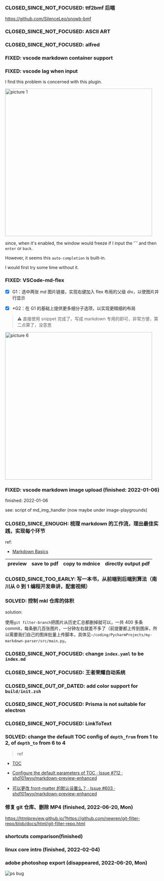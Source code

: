 ### CLOSED_SINCE_NOT_FOCUSED: ttf2bmf 后端

https://github.com/SilenceLeo/snowb-bmf

### CLOSED_SINCE_NOT_FOCUSED: ASCII ART

### CLOSED_SINCE_NOT_FOCUSED: alfred

### FIXED: vscode markdown container support

### FIXED: vscode lag when input

I find this problem is concerned with this plugin.

<img alt="picture 1" src="https://mark-vue-oss.oss-cn-hangzhou.aliyuncs.com/readme-1640997398482-1e216ff6476599b4a7d53857572e02f0d4f8243efde1f2634f244e865ed10a14.png" width="480" />

since, when it's enabled, the window would freeze if I input the '\`' and then `enter` or `back`.

However, it seems this `auto-completion` is built-in.

I would first try some time without it.

### FIXED: VSCode-md-flex

- [x] G1：选中两张 md 图片链接，实现右键加入 flex 布局的父级 div，以使图片并行显示

- [x] \*G2：在 G1 的基础上提供更多细分子选项，以实现更精细的布局

> :warning: 直接使用 snippet 完成了，写成 markdown 专用的即可，非常方便，第二点算了，没意思

<img alt="picture 6" src="https://mark-vue-oss.oss-cn-hangzhou.aliyuncs.com/1640133252106-TODO-db31c81de8d77347593a369f183a66c571ae504c6d6a0e5a332c66ca76016da1.png" width="480" />

### FIXED: vscode markdown image upload (finished: 2022-01-06)

finished: 2022-01-06

see: script of md_img_handler (now maybe under image-playgrounds)

### CLOSED_SINCE_ENOUGH: 梳理 markdown 的工作流，理出最佳实践，实现每个环节

ref:

- [Markdown Basics](https://shd101wyy.github.io/markdown-preview-enhanced/#/markdown-basics?id=admonition)

| preview | save to pdf | copy to mdnice | directly output pdf |
| ------- | ----------- | -------------- | ------------------- |

### CLOSED_SINCE_TOO_EARLY: 写一本书，从前端到后端到算法（南川从 0 到 1 编程开发串讲，配套视频）

### SOLVED: 控制 mkl 仓库的体积

solution:

使用`git filter-branch`把图片从历史汇总都删掉就可以，一共 400 多条 commit，每条删几百张图片，一分钟左右就差不多了（前提要都上传到图床，所以需要我们自己的图床批量上传脚本，具体见`~/coding/PycharmProjects/my-markdown-parser/src/main.py`。

### CLOSED_SINCE_NOT_FOCUSED: change `index.yaml` to be `index.md`

### CLOSED_SINCE_NOT_FOCUSED: 王者荣耀自动系统

### CLOSED_SINCE_OUT_OF_DATED: add color support for `build/init.zsh`

### CLOSED_SINCE_NOT_FOCUSED: Prisma is not suitable for electron

### CLOSED_SINCE_NOT_FOCUSED: LinkToText

### SOLVED: change the default TOC config of `depth_from` from 1 to 2, of `depth_to` from 6 to 4

> ref

- [TOC](https://shd101wyy.github.io/markdown-preview-enhanced/#/toc)

- [Configure the default parameters of TOC · Issue #712 · shd101wyy/markdown-preview-enhanced](https://github.com/shd101wyy/markdown-preview-enhanced/issues/712)

- [可以更改 front-matter 的默认设置么？ · Issue #603 · shd101wyy/markdown-preview-enhanced](https://github.com/shd101wyy/markdown-preview-enhanced/issues/603)

### 修复 git 仓库、删除 MP4 (finished, 2022-06-20, Mon)

https://htmlpreview.github.io/?https://github.com/newren/git-filter-repo/blob/docs/html/git-filter-repo.html

### shortcuts comparison(finished)

### linux core intro (finished, 2022-02-04)

### adobe photoshop export (disappeared, 2022-06-20, Mon)

![ps bug](https://mark-vue-oss.oss-cn-hangzhou.aliyuncs.com/readme-1641365174494-15af5de4688f278c90d3bd566d99d9a7542731e32038f18f56e5699d473f16c0.png)
